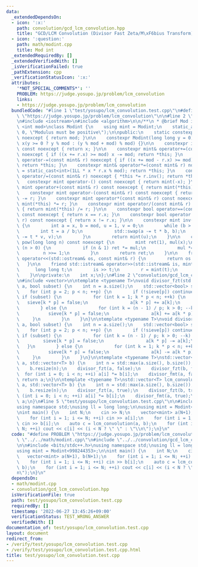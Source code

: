 ```yaml
---
data:
  _extendedDependsOn:
  - icon: ':x:'
    path: convolution/gcd_lcm_convolution.hpp
    title: "GCD/LCM Convolution (Divisor Fast Zeta/M\xF6bius Transform)"
  - icon: ':question:'
    path: math/modint.cpp
    title: Mod int
  _extendedRequiredBy: []
  _extendedVerifiedWith: []
  _isVerificationFailed: true
  _pathExtension: cpp
  _verificationStatusIcon: ':x:'
  attributes:
    '*NOT_SPECIAL_COMMENTS*': ''
    PROBLEM: https://judge.yosupo.jp/problem/lcm_convolution
    links:
    - https://judge.yosupo.jp/problem/lcm_convolution
  bundledCode: "#line 1 \"test/yosupo/lcm_convolution.test.cpp\"\n#define PROBLEM\
    \ \"https://judge.yosupo.jp/problem/lcm_convolution\"\n\n#line 2 \"math/modint.cpp\"\
    \n#include <iostream>\n#include <algorithm>\n\n/**\n * @brief Mod int\n */\ntemplate\
    \ <int mod>\nclass Modint {\n    using mint = Modint;\n    static_assert(mod >\
    \ 0, \"Modulus must be positive\");\n\npublic:\n    static constexpr int get_mod()\
    \ noexcept { return mod; }\n\n    constexpr Modint(long long y = 0) noexcept :\
    \ x(y >= 0 ? y % mod : (y % mod + mod) % mod) {}\n\n    constexpr int value()\
    \ const noexcept { return x; }\n\n    constexpr mint& operator+=(const mint& r)\
    \ noexcept { if ((x += r.x) >= mod) x -= mod; return *this; }\n    constexpr mint&\
    \ operator-=(const mint& r) noexcept { if ((x += mod - r.x) >= mod) x -= mod;\
    \ return *this; }\n    constexpr mint& operator*=(const mint& r) noexcept { x\
    \ = static_cast<int>(1LL * x * r.x % mod); return *this; }\n    constexpr mint&\
    \ operator/=(const mint& r) noexcept { *this *= r.inv(); return *this; }\n\n \
    \   constexpr mint operator-() const noexcept { return mint(-x); }\n\n    constexpr\
    \ mint operator+(const mint& r) const noexcept { return mint(*this) += r; }\n\
    \    constexpr mint operator-(const mint& r) const noexcept { return mint(*this)\
    \ -= r; }\n    constexpr mint operator*(const mint& r) const noexcept { return\
    \ mint(*this) *= r; }\n    constexpr mint operator/(const mint& r) const noexcept\
    \ { return mint(*this) /= r; }\n\n    constexpr bool operator==(const mint& r)\
    \ const noexcept { return x == r.x; }\n    constexpr bool operator!=(const mint&\
    \ r) const noexcept { return x != r.x; }\n\n    constexpr mint inv() const noexcept\
    \ {\n        int a = x, b = mod, u = 1, v = 0;\n        while (b > 0) {\n    \
    \        int t = a / b;\n            std::swap(a -= t * b, b);\n            std::swap(u\
    \ -= t * v, v);\n        }\n        return mint(u);\n    }\n\n    constexpr mint\
    \ pow(long long n) const noexcept {\n        mint ret(1), mul(x);\n        while\
    \ (n > 0) {\n            if (n & 1) ret *= mul;\n            mul *= mul;\n   \
    \         n >>= 1;\n        }\n        return ret;\n    }\n\n    friend std::ostream&\
    \ operator<<(std::ostream& os, const mint& r) {\n        return os << r.x;\n \
    \   }\n\n    friend std::istream& operator>>(std::istream& is, mint& r) {\n  \
    \      long long t;\n        is >> t;\n        r = mint(t);\n        return is;\n\
    \    }\n\nprivate:\n    int x;\n};\n#line 2 \"convolution/gcd_lcm_convolution.hpp\"\
    \n#include <vector>\n\ntemplate <typename T>\nvoid divisor_fzt(std::vector<T>&\
    \ a, bool subset) {\n    int n = a.size();\n    std::vector<bool> sieve(n, true);\n\
    \    for (int p = 2; p < n; ++p) {\n        if (!sieve[p]) continue;\n       \
    \ if (subset) {\n            for (int k = 1; k * p < n; ++k) {\n             \
    \   sieve[k * p] = false;\n                a[k * p] += a[k];\n            }\n\
    \        } else {\n            for (int k = (n - 1) / p; k > 0; --k) {\n     \
    \           sieve[k * p] = false;\n                a[k] += a[k * p];\n       \
    \     }\n        }\n    }\n}\n\ntemplate <typename T>\nvoid divisor_fmt(std::vector<T>&\
    \ a, bool subset) {\n    int n = a.size();\n    std::vector<bool> sieve(n, true);\n\
    \    for (int p = 2; p < n; ++p) {\n        if (!sieve[p]) continue;\n       \
    \ if (subset) {\n            for (int k = (n - 1) / p; k > 0; --k) {\n       \
    \         sieve[k * p] = false;\n                a[k * p] -= a[k];\n         \
    \   }\n        } else {\n            for (int k = 1; k * p < n; ++k) {\n     \
    \           sieve[k * p] = false;\n                a[k] -= a[k * p];\n       \
    \     }\n        }\n    }\n}\n\ntemplate <typename T>\nstd::vector<T> gcd_convolution(std::vector<T>\
    \ a, std::vector<T> b) {\n    int n = std::max(a.size(), b.size());\n    a.resize(n);\n\
    \    b.resize(n);\n    divisor_fzt(a, false);\n    divisor_fzt(b, false);\n  \
    \  for (int i = 0; i < n; ++i) a[i] *= b[i];\n    divisor_fmt(a, false);\n   \
    \ return a;\n}\n\ntemplate <typename T>\nstd::vector<T> lcm_convolution(std::vector<T>\
    \ a, std::vector<T> b) {\n    int n = std::max(a.size(), b.size());\n    a.resize(n);\n\
    \    b.resize(n);\n    divisor_fzt(a, true);\n    divisor_fzt(b, true);\n    for\
    \ (int i = 0; i < n; ++i) a[i] *= b[i];\n    divisor_fmt(a, true);\n    return\
    \ a;\n}\n#line 5 \"test/yosupo/lcm_convolution.test.cpp\"\n\n#include <bits/stdc++.h>\n\
    using namespace std;\nusing ll = long long;\n\nusing mint = Modint<998244353>;\n\
    \nint main() {\n    int N;\n    cin >> N;\n    vector<mint> a(N+1), b(N+1);\n\
    \    for (int i = 1; i <= N; ++i) cin >> a[i];\n    for (int i = 1; i <= N; ++i)\
    \ cin >> b[i];\n    auto c = lcm_convolution(a, b);\n    for (int i = 1; i <=\
    \ N; ++i) cout << c[i] << (i < N ? \" \" : \"\\n\");\n}\n"
  code: "#define PROBLEM \"https://judge.yosupo.jp/problem/lcm_convolution\"\n\n#include\
    \ \"../../math/modint.cpp\"\n#include \"../../convolution/gcd_lcm_convolution.hpp\"\
    \n\n#include <bits/stdc++.h>\nusing namespace std;\nusing ll = long long;\n\n\
    using mint = Modint<998244353>;\n\nint main() {\n    int N;\n    cin >> N;\n \
    \   vector<mint> a(N+1), b(N+1);\n    for (int i = 1; i <= N; ++i) cin >> a[i];\n\
    \    for (int i = 1; i <= N; ++i) cin >> b[i];\n    auto c = lcm_convolution(a,\
    \ b);\n    for (int i = 1; i <= N; ++i) cout << c[i] << (i < N ? \" \" : \"\\\
    n\");\n}\n"
  dependsOn:
  - math/modint.cpp
  - convolution/gcd_lcm_convolution.hpp
  isVerificationFile: true
  path: test/yosupo/lcm_convolution.test.cpp
  requiredBy: []
  timestamp: '2022-06-27 13:45:26+09:00'
  verificationStatus: TEST_WRONG_ANSWER
  verifiedWith: []
documentation_of: test/yosupo/lcm_convolution.test.cpp
layout: document
redirect_from:
- /verify/test/yosupo/lcm_convolution.test.cpp
- /verify/test/yosupo/lcm_convolution.test.cpp.html
title: test/yosupo/lcm_convolution.test.cpp
---
```

